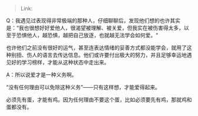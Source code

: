 > Link: 

Q：我遇见过表现得非常极端的那种人，仔细聊聊后，发现他们想的也许其实是：“我也很想好好爱他人，很渴望被理解、被关爱，但我实在被伤害得太多，以至于恐惧他人，越恐惧，越把自己放逐，也就越无法学会如何爱。“

也许他们之前没有很好的运气，甚至连表达情绪的妥善方式都没能学会，就用了这种别扭、伤人的语言去传达信息。他们或许要付出极大的努力，并且足够幸运地遇见好的学习榜样，才能从这种状态中走出来。

A：所以说爱才是一种义务啊。

“没有任何理由可以免除这种义务”——只有这样想，才能爱得起来。

必须先有蛋，才能有鸡。因为任何理由不要这个蛋，比如必须要先有鸡，那就鸡和蛋都没有。
